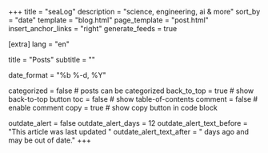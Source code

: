 +++
title = "seaLog"
description = "science, engineering, ai & more"
sort_by = "date"
template = "blog.html"
page_template = "post.html"
insert_anchor_links = "right"
generate_feeds = true

[extra]
lang = "en"

title = "Posts"
subtitle = ""

<!-- "Posts are purposefully divided into three categories: mind, body and spirit. I write about engineering, research and problem solving in general for mind; running, health and nutrition for body; and insightful self-improving tips and personal experiences for spirit." -->

date_format = "%b %-d, %Y"

categorized = false # posts can be categorized
back_to_top = true # show back-to-top button
toc = false # show table-of-contents
comment = false # enable comment
copy = true # show copy button in code block

outdate_alert = false
outdate_alert_days = 12
outdate_alert_text_before = "This article was last updated "
outdate_alert_text_after = " days ago and may be out of date."
+++